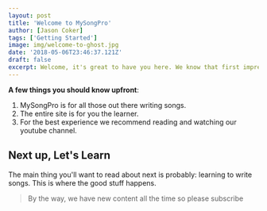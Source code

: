 ```yaml
---
layout: post
title: 'Welcome to MySongPro'
author: [Jason Coker]
tags: ['Getting Started']
image: img/welcome-to-ghost.jpg
date: '2018-05-06T23:46:37.121Z'
draft: false
excerpt: Welcome, it's great to have you here. We know that first impressions are important, so we've put together a little hello.
---
```


**A few things you should know upfront**:

1. MySongPro is for all those out there writing songs.
2. The entire site is for you the learner.
3. For the best experience we recommend reading and watching our youtube channel.

## Next up, Let's Learn

The main thing you'll want to read about next is probably: learning to write songs. This is where the good stuff happens.

> By the way, we have new content all the time so please subscribe 
